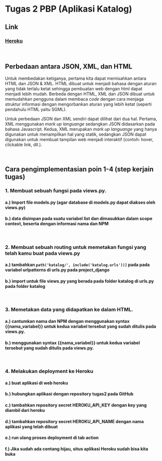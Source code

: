 # **Tugas 2 PBP (Aplikasi Katalog)**

## Link
### [Heroku](https://tugas2kohan.herokuapp.com/katalog/)
<br />

## Perbedaan antara JSON, XML, dan HTML
Untuk membedakan ketiganya, pertama kita dapat memisahkan antara HTML dan JSON & XML. HTML dibuat untuk menjadi bahasa dengan aturan yang tidak terlalu ketat sehingga pembuatan web dengan html dapat menjadi lebih mudah. Berbeda dengan HTML, XML dan JSON dibuat untuk memudahkan pengguna dalam membaca *code* dengan cara menjaga struktur informasi dengan mengorbankan aturan yang lebih ketat (seperti pendahulu HTML yaitu SGML).

Untuk perbedaan JSON dan XML sendiri dapat dilihat dari dua hal. Pertama, XML menggunakan *mark up languange* sedangkan JSON didasarkan pada bahasa Javascript. Kedua,  XML merupakan *mark up languange* yang hanya digunakan untuk menampilkan hal yang statik, sedangkan JSON dapat digunakan untuk membuat tampilan web menjadi interaktif (contoh: hover, clickable link, dll.).

<br />

## Cara pengimplementasian poin 1-4 (step kerjain tugas)
### 1. Membuat sebuah fungsi pada views.py.
#### a.) Import file models.py (agar database di models.py dapat diakses oleh views.py)
#### b.) data disimpan pada suatu variabel list dan dimasukkan dalam scope context, beserta dengan informasi nama dan NPM
<br />

### 2. Membuat sebuah routing untuk memetakan fungsi yang telah kamu buat pada views.py
#### a.) tambahkan ```path('katalog/', include('katalog.urls'))]``` pada pada variabel urlpatterns di urls.py pada project_django
#### b.) import untuk file views.py yang berada pada folder katalog di urls.py pada folder katalog
<br />
    
### 3. Memetakan data yang didapatkan ke dalam HTML.
#### a.) cantumkan nama dan NPM dengan menggunakan syntax {{nama_variabel}} untuk kedua variabel tersebut yang sudah ditulis pada views.py.
#### b.) menggunakan syntax {{nama_variabel}} untuk kedua variabel tersebut yang sudah ditulis pada views.py.
<br />

### 4. Melakukan deployment ke Heroku
#### a.) buat aplikasi di web heroku
#### b.) hubungkan aplikasi dengan repository tugas2 pada GitHub
#### c.) tambahkan repository secret HEROKU_API_KEY dengan key yang diambil dari heroku
#### d.) tambahkan repository secret HEROKU_API_NAME dengan nama aplikasi yang telah dibuat
#### e.) run ulang proses deployment di tab action
#### f.) Jika sudah ada centang hijau, situs aplikasi Heroku sudah bisa kita buka